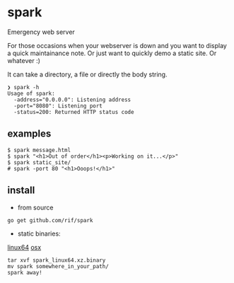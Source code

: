 # spark

Emergency web server

For those occasions when your webserver is down and you want to display a quick maintainance note. Or just want to quickly demo a static site. Or whatever :)

It can take a directory, a file or directly the body string.


```
❯ spark -h
Usage of spark:
  -address="0.0.0.0": Listening address
  -port="8080": Listening port
  -status=200: Returned HTTP status code
```

## examples

```
$ spark message.html
$ spark "<h1>Out of order</h1><p>Working on it...</p>"
$ spark static_site/
# spark -port 80 "<h1>Ooops!</h1>"
```

## install
- from source
```
go get github.com/rif/spark
```
- static binaries:

[linux64](https://github.com/rif/spark/releases/download/v1.1/spark_linux64.xz.binary)
[osx](https://github.com/rif/spark/releases/download/v1.1/spark_osx.xz.binary)

```
tar xvf spark_linux64.xz.binary
mv spark somewhere_in_your_path/
spark away!
```
